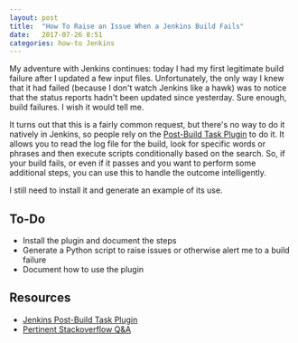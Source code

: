 ```yaml
---
layout: post
title:  "How To Raise an Issue When a Jenkins Build Fails"
date:   2017-07-26 8:51
categories: how-to Jenkins
---
```

My adventure with Jenkins continues: today I had my first legitimate build failure after I updated a few input files. Unfortunately, the only way I knew that it had failed (because I don't watch Jenkins like a hawk) was to notice that the status reports hadn't been updated since yesterday. Sure enough, build failures. I wish it would tell me.

It turns out that this is a fairly common request, but there's no way to do it natively in Jenkins, so people rely on the [Post-Build Task Plugin](https://wiki.jenkins.io/display/JENKINS/Post+build+task) to do it. It allows you to read the log file for the build, look for specific words or phrases and then execute scripts conditionally based on the search. So, if your build fails, or even if it passes and you want to perform some additional steps, you can use this to handle the outcome intelligently.

I still need to install it and generate an example of its use.

## To-Do ##

* Install the plugin and document the steps
* Generate a Python script to raise issues or otherwise alert me to a build failure
* Document how to use the plugin

## Resources ##

* [Jenkins Post-Build Task Plugin](https://wiki.jenkins.io/display/JENKINS/Post+build+task)
* [Pertinent Stackoverflow Q&A](https://stackoverflow.com/q/11160363/39492)
